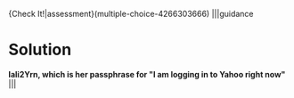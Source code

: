 {Check It!|assessment}(multiple-choice-4266303666)
|||guidance
# Solution
**Iali2Yrn, which is her passphrase for "I am logging in to Yahoo right now"**
|||